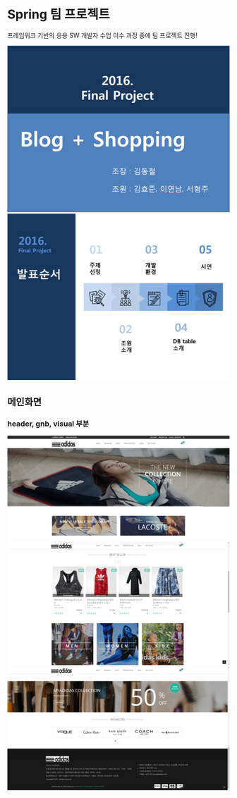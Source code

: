 # Spring 팀 프로젝트 <br />
프레임워크 기반의 응용 SW 개발자 수업 이수 과정 중에 팀 프로젝트 진행! <p />
<img src="img/ppt1.png" />
<img src="img/ppt2.png" />
## <strong>메인화면</strong> <br />
### header, gnb, visual 부분
<img src='img/img1.png' />
<img src='img/img2.png' />
<img src='img/img3.png' />
